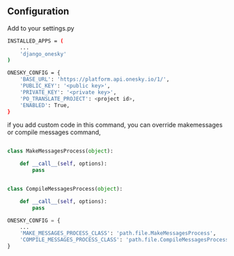 Configuration
---

Add to your settings.py

```sh
INSTALLED_APPS = (
    ...
    'django_onesky'
)

ONESKY_CONFIG = {
    'BASE_URL': 'https://platform.api.onesky.io/1/',
    'PUBLIC_KEY': '<public key>',
    'PRIVATE_KEY': '<private key>',
    'PO_TRANSLATE_PROJECT': <project id>,
    'ENABLED': True,
}
```

if you add custom code in this command, you can override makemessages or compile messages command,


```python

class MakeMessagesProcess(object):

    def __call__(self, options):
        pass


class CompileMessagesProcess(object):

    def __call__(self, options):
        pass
```

```python
ONESKY_CONFIG = {
    ...
    'MAKE_MESSAGES_PROCESS_CLASS': 'path.file.MakeMessagesProcess',
    'COMPILE_MESSAGES_PROCESS_CLASS': 'path.file.CompileMessagesProcess'
}
```